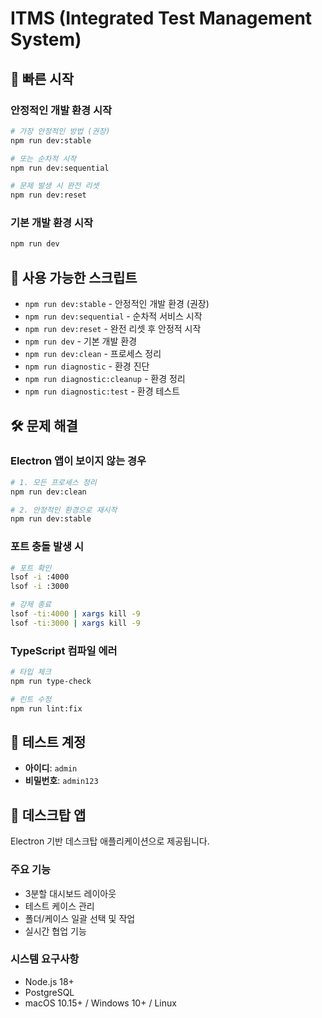 # ITMS (Integrated Test Management System)

## 🚀 빠른 시작

### 안정적인 개발 환경 시작
```bash
# 가장 안정적인 방법 (권장)
npm run dev:stable

# 또는 순차적 시작
npm run dev:sequential

# 문제 발생 시 완전 리셋
npm run dev:reset
```

### 기본 개발 환경 시작
```bash
npm run dev
```

## 🔧 사용 가능한 스크립트

- `npm run dev:stable` - 안정적인 개발 환경 (권장)
- `npm run dev:sequential` - 순차적 서비스 시작
- `npm run dev:reset` - 완전 리셋 후 안정적 시작
- `npm run dev` - 기본 개발 환경
- `npm run dev:clean` - 프로세스 정리
- `npm run diagnostic` - 환경 진단
- `npm run diagnostic:cleanup` - 환경 정리
- `npm run diagnostic:test` - 환경 테스트

## 🛠️ 문제 해결

### Electron 앱이 보이지 않는 경우
```bash
# 1. 모든 프로세스 정리
npm run dev:clean

# 2. 안정적인 환경으로 재시작
npm run dev:stable
```

### 포트 충돌 발생 시
```bash
# 포트 확인
lsof -i :4000
lsof -i :3000

# 강제 종료
lsof -ti:4000 | xargs kill -9
lsof -ti:3000 | xargs kill -9
```

### TypeScript 컴파일 에러
```bash
# 타입 체크
npm run type-check

# 린트 수정
npm run lint:fix
```

## 🧪 테스트 계정

- **아이디**: `admin`
- **비밀번호**: `admin123`

## 📱 데스크탑 앱

Electron 기반 데스크탑 애플리케이션으로 제공됩니다.

### 주요 기능
- 3분할 대시보드 레이아웃
- 테스트 케이스 관리
- 폴더/케이스 일괄 선택 및 작업
- 실시간 협업 기능

### 시스템 요구사항
- Node.js 18+
- PostgreSQL
- macOS 10.15+ / Windows 10+ / Linux 